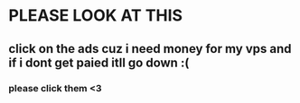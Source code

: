 # PLEASE LOOK AT THIS
## click on the ads cuz i need money for my vps and if i dont get paied itll go down :(
### please click them <3
